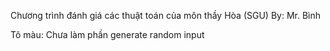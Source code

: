 Chương trình đánh giá các thuật toán của môn thầy Hòa (SGU)
By: Mr. Bình

Tô màu: Chưa làm phần generate random input